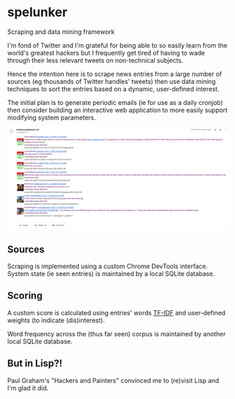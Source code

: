 # spelunker

Scraping and data mining framework

I'm fond of Twitter and I'm grateful for being able to so easily learn from the world's greatest
hackers but I frequently get tired of having to wade through their less relevant tweets on
non-technical subjects.

Hence the intention here is to scrape news entries from a large number of sources (eg thousands of
Twitter handles' tweets) then use data mining techniques to sort the entries based on a dynamic,
user-defined interest.

The initial plan is to generate periodic emails (ie for use as a daily cronjob) then consider
building an interactive web application to more easily support modifying system parameters.

![screenshot](screenshot.png)

## Sources

Scraping is implemented using a custom Chrome DevTools interface.  System state (ie seen entries) is
maintained by a local SQLite database.

## Scoring

A custom score is calculated using entries' words
[TF-IDF](https://en.wikipedia.org/wiki/Tf%E2%80%93idf) and user-defined weights (to indicate
(dis)interest).

Word frequency across the (thus far seen) corpus is maintained by another local SQLite database.

## But in Lisp?!

Paul Graham's "Hackers and Painters" convinced me to (re)visit Lisp and I'm glad it did.
